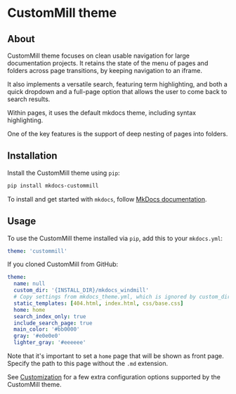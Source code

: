 # CustomMill theme

## About

CustomMill theme focuses on clean usable navigation for large documentation projects. It retains the state of the menu of pages and folders across page transitions, by keeping navigation to an iframe.

It also implements a versatile search, featuring term highlighting, and both a quick dropdown and a full-page option that allows the user to come back to search results.

Within pages, it uses the default mkdocs theme, including syntax highlighting.

One of the key features is the support of deep nesting of pages into folders.

## Installation

Install the CustomMill theme using `pip`:

``` sh
pip install mkdocs-custommill
```

To install and get started with `mkdocs`, follow [MkDocs documentation](http://www.mkdocs.org/#installation).

## Usage

To use the CustomMill theme installed via `pip`, add this to your `mkdocs.yml`:

``` yaml
theme: 'custommill'
```

If you cloned CustomMill from GitHub:

``` yaml
theme:
  name: null
  custom_dir: '{INSTALL_DIR}/mkdocs_windmill'
  # Copy settings from mkdocs_theme.yml, which is ignored by custom_dir themes.
  static_templates: [404.html, index.html, css/base.css]
  home: home
  search_index_only: true
  include_search_page: true
  main_color: '#bb0000'
  gray: '#e0e0e0'
  lighter_gray: '#eeeeee'
```

Note that it's important to set a `home` page that will be shown as front page. Specify the path to this page without the `.md` extension.

See [Customization](customization.md) for a few extra configuration options
supported by the CustomMill theme.
